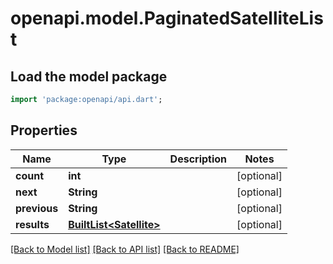# openapi.model.PaginatedSatelliteList

## Load the model package
```dart
import 'package:openapi/api.dart';
```

## Properties
Name | Type | Description | Notes
------------ | ------------- | ------------- | -------------
**count** | **int** |  | [optional] 
**next** | **String** |  | [optional] 
**previous** | **String** |  | [optional] 
**results** | [**BuiltList&lt;Satellite&gt;**](Satellite.md) |  | [optional] 

[[Back to Model list]](../README.md#documentation-for-models) [[Back to API list]](../README.md#documentation-for-api-endpoints) [[Back to README]](../README.md)


